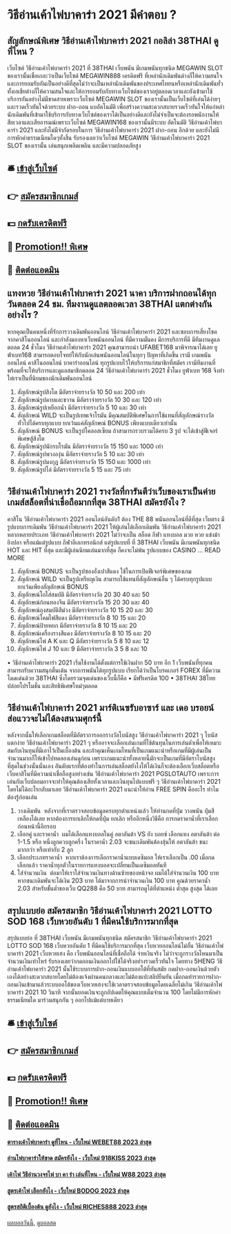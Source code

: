 # วิธีอ่านเค้าไพ่บาคาร่า 2021 มีคำตอบ ?
## สัญลักษณ์พิเศษ วิธีอ่านเค้าไพ่บาคาร่า 2021 กอลิล่า 38THAI ดูที่ไหน ?
เว็บไซต์ วิธีอ่านเค้าไพ่บาคาร่า 2021 ที่ 38THAI เว็บพนัน มีเกมพนันทุกชนิด MEGAWIN SLOT ของเรานั้นเชื่อเถอะว่าเป็นเว็บไซต์ MEGAWIN888 เครดิตฟรี ที่เหล่านักเดิมพันต่างก็ให้ความสนใจและการยอมรับกันเป็นอย่างดีที่สุดไม่ว่าจะเป็นเหล่านักเดิมพันของประเทศไทยนหรือเหล่านักเดิมพันทั่วทั้งเอเชียต่างก็ให้ความสนใจและให้การยอมรับกับทางเว็บไซต์ของเราอยู่ตลอดเวลาและยังเข้ามาใช้บริการกันอย่างไม่มีขาดสายเพราะเว็บไซต์ MEGAWIN SLOT ของเรานั้นเป็นเว็บไซต์ที่เล่นได้ง่ายๆและรวดเร็วทันใจด้วยระบบ ฝาก-ถอน แบอัตโนมัติ เพื่อสร้างความสะดวกสบายรวดเร็วทันใจให้แก่หล่านักเดิมพันที่เข้ามาใช้บริการกับทางเว็บไซต์ของเราได้เป็นอย่างดีและยังไม่จำเป็นจะต้องรอพนักงานให้สียเวลาและเสียอารมณ์เพราะเว็บไซต์ MEGAWIN168 ของเรานั้นมีระบบ อัตโนมัติ วิธีอ่านเค้าไพ่บาคาร่า 2021 และยังไม่มีจำกัดรอบในการ วิธีอ่านเค้าไพ่บาคาร่า 2021 ฝาก-ถอน อีกด้วย และยังไม่มีการหักค่าธรรมเนียมใดๆทั้งสิ้น รับรองเลยว่าเว็บไซต์ MEGAWIN วิธีอ่านเค้าไพ่บาคาร่า 2021 SLOT ของเรานั้น เล่นสนุกเพลิดเพลิน และมีความปลอดภัยสูง

## 🛎 [เข้าสู่เว็บไซต์](https://bit.ly/3SdLNi2)
## 👉 [สมัครสมาชิกเกมส์](https://bit.ly/3SdLNi2)
## 💵 [กดรับเครดิตฟรี](https://bit.ly/3dyRKHj)
## 👑 [Promotion!! พิเศษ](https://bit.ly/3dyRKHj)
## 📱 [ติดต่อแอดมิน](https://bit.ly/3dyRKHj)

## แทงหวย วิธีอ่านเค้าไพ่บาคาร่า 2021 นาคา บริการฝากถอนได้ทุกวันตลอด 24 ชม. ทีมงานดูแลตลอดเวลา 38THAI แตกต่างกันอย่างไร ?
หากคุณเป็นคนหนึ่งที่รักการวางเดิมพันออนไลน์ วิธีอ่านเค้าไพ่บาคาร่า 2021 และชอบการเสี่ยงโชคจากคาสิโนออนไลน์ และกำลังมองหาเว็บพนันออนไลน์ ที่มีความมั่นคง มีการบริการที่ดี มีทีมงานดูแลตอลด 24 ชั่วโมง วิธีอ่านเค้าไพ่บาคาร่า 2021 คุณสามารถนำ UFABET168 มาพิจารณาได้เลย ยูฟ่าเบท168 สามารถตอบโจทย์ให้กับนักเล่นพนันออนไลน์ในทุกๆ ปัญหาที่เกิดขึ้น เรามี เกมพนันออนไลน์ คาสิโนออนไลน์ บาคาร่าออนไลน์ ทุกรูปแบบไว้ให้บริการแก่สมาชิกที่สมัคร เรามีทีมงานที่พร้อมที่จะให้บริการและดูแลสมาชิกตลอด 24 วิธีอ่านเค้าไพ่บาคาร่า 2021 ชั่วโมง ยูฟ่าเบท 168 จึงทำให่เราเป็นที่นิยมของนักเดิมพันออนไลน์
1. สัญลักษณ์รูปสิงโต มีอัตราจ่ายรางวัล 10 50 และ 200 เท่า
2. สัญลักษณ์รูปดาบและขวาน มีอัตราจ่ายรางวัล 10 30 และ 120 เท่า
3. สัญลักษณ์รูปเหยือกน้ำ มีอัตราจ่ายรางวัล 5 10 และ 30 เท่า
4. สัญลักษณ์ WILD จะเป็นรูปเทพเจ้าโรมัน มีคุณสมบัติพิเศษในการใช้แทนที่สัญลักษณ์รางวัลทั่วไปได้ครบทุกแบบ ยกเว้นแค่สัญลักษณ์ BONUS เพียงแบบเดียวเท่านั้น
5. สัญลักษณ์ BONUS จะเป็นรูปโคลอสเซียม ถ้าสามารถรวบรวมได้ครบ 3 รูป จะได้เข้าสู่ฟีเจอร์พิเศษสู้สิงโต
6. สัญลักษณ์รูปนักรบโรมัน มีอัตราจ่ายรางวัล 15 150 และ 1000 เท่า
7. สัญลักษณ์รูปพวงองุ่น มีอัตราจ่ายรางวัล 5 10 และ 30 เท่า
8. สัญลักษณ์รูปมงกุฎ มีอัตราจ่ายรางวัล 15 150 และ 1000 เท่า
9. สัญลักษณ์รูปโล่ มีอัตราจ่ายรางวัล 5 15 และ 75 เท่า

## วิธีอ่านเค้าไพ่บาคาร่า 2021 รางวัลที่การันตีว่าเว็บของเราเป็นค่ายเกมส์สล็อตที่น่าเชื่อถือมากที่สุด 38THAI สมัครยังไง ?
คาสิโน วิธีอ่านเค้าไพ่บาคาร่า 2021 ออนไลน์อันดับ1 ต้อง THE 88 พนันออนไลน์ที่ดีที่สุด เว็บตรง มีรูปแบบการเดิมพัน วิธีอ่านเค้าไพ่บาคาร่า 2021 ให้ผู้เล่นได้เลือกเดิมพัน วิธีอ่านเค้าไพ่บาคาร่า 2021 หลากหลายประเภท วิธีอ่านเค้าไพ่บาคาร่า 2021 ไม่ว่าจะเป็น สล็อต กีฬา แทงบอล มวย หวย แข่งม้า ยิงปลา หรือแม้แต่รูปแบบ กีฬาอีเลกทรอนิกส์ แต่รูปแบบที่ ที่ 38THAI เว็บพนัน มีเกมพนันทุกชนิด HOT และ HIT ที่สุด และมีผู้เล่นนิยมเล่นมากที่สุด ก็คงจะไม่พ้น รูปแบบของ CASINO … READ MORE
1. สัญลักษณ์ BONUS จะเป็นรูปซองอั่งเปาสีแดง ใช้ในการเปิดฟีเจอร์พิเศษของเกม
2. สัญลักษณ์ WILD จะเป็นรูปเหรียญเงิน สามารถใช้แทนที่สัญลักษณ์อื่น ๆ ได้ครบทุกรูปแบบยกเว้นเพียงสัญลักษณ์ BONUS
3. สัญลักษณ์โถใส่สมบัติ มีอัตราจ่ายรางวัล 20 30 40 และ 50
4. สัญลักษณ์ก้อนทองจีน มีอัตราจ่ายรางวัล 15 20 30 และ 40
5. สัญลักษณ์ถุงสมบัติสีม่วง มีอัตราจ่ายรางวัล 10 15 20 และ 30
6. สัญลักษณ์โคมไฟสีแดง มีอัตราจ่ายรางวัล 8 10 15 และ 20
7. สัญลักษณ์ป้ายหยก มีอัตราจ่ายรางวัล 8 10 15 และ 20
8. สัญลักษณ์เครื่องรางสีแดง มีอัตราจ่ายรางวัล 8 10 15 และ 20
9. สัญลักษณ์ไพ่ A K และ Q มีอัตราจ่ายรางวัล 5 8 10 และ 12
10. สัญลักษณ์ไพ่ J 10 และ 9 มีอัตราจ่ายรางวัล 3 5 8 และ 10

• วิธีอ่านเค้าไพ่บาคาร่า 2021 เริ่มใช้งานได้ตั้งแต่การใช้เงินฝาก 50 บาท
อีก 1 เว็บพนันที่ทุกคน สามารถรับความสนุกตื่นเต้น จากการพนันได้ทุกรูปแบบ เรียกได้ว่าเป็นโบรคเกอร์ FOREX ที่มีความโดดเด่นด้วย 38THAI ซึ่งโดยรวมจุดเด่นของเว็บนี้ก็คือ
• มีฟรีเครดิต 100
• 38THAI 38ไทย ปล่อยโปรโมชั่น และสิทธิพิเศษใหม่ๆตลอด

## วิธีอ่านเค้าไพ่บาคาร่า 2021 มาร์ติเนซรับอาซาร์ และ เดอ บรอยน์ส่อแววจะไม่ได้ลงสนามศุกร์นี้
หลังจากนั้นให้เลือกเกมสล็อตที่มีอัตราการออกรางวัลโบนัสสูง วิธีอ่านเค้าไพ่บาคาร่า 2021 ๆ โบนัสแตกง่าย วิธีอ่านเค้าไพ่บาคาร่า 2021 ๆ หรืออาจจะเลือกเล่นเกมที่ใช้ต้นทุนในการเล่นต่ำเพื่อให้เหมาะสมกับเงินทุนที่มีเอาไว้เป็นเบื้องต้น และถ้าคุณเห็นเกมไหนที่เป็นเกมแนะนำหรือเกมที่มีผู้เล่นเป็นจำนวนมากก็ให้เข้าไปทดลองเล่นดูก่อน เพราะเกมแนะนำทั้งหลายนี้มักจะเป็นเกมที่มีอัตราโบนัสสูงที่สุดในช่วงนั้นนั่นเอง
อันดับแรกที่ต้องทำในการเล่นสล็อตยังไงให้ได้เงินก็จะต้องเลือกเว็บสล็อตหรือเว็บคาสิโนที่มีความน่าเชื่อถือสูงอย่างเช่น วิธีอ่านเค้าไพ่บาคาร่า 2021 PGSLOTAUTO เพราะการเล่นกับเว็บปลอมอาจจะทำให้คุณต้องเสียทั้งเวลาและเงินทุนไปแบบฟรี ๆ วิธีอ่านเค้าไพ่บาคาร่า 2021 โดยไม่ได้อะไรกลับมาเลย วิธีอ่านเค้าไพ่บาคาร่า 2021 แนะนำให้อ่าน FREE SPIN คืออะไร ทำไมต้องรู้ก่อนเล่น
1. วางเดิมพัน  หลังจากที่เราตรวจสอบข้อมูลครบทุกตำแหน่งแล้ว ให้ท่านกดที่ปุ่ม วางพนัน ปุ่มสีเหลืองได้เลย หากต้องการยกเลิกให้กดที่ปุ่ม ยกเลิก หรืออีกหนึ่งวิธีคือ การกดราคาน้ำที่เราเลือกก่อนหน้านี้อีกรอบ
2. เลือกคู่ และราคาน้ำ  ผมได้เลือกแทงบอลในคู่ อตาลันต้า VS ยัง บอยซ์ เลือกแทง อตาลันต้า ต่อ 1-1.5 หรือ หนึ่งลูกควบลูกครึ่ง ในราคาน้ำ 2.03 จะชนะเดิมพันต้องลุ้นให้ อตาลันต้า ชนะมากกว่า หรือเท่ากับ 2 ลูก
3. เลือกประเภทราคาน้ำ  หากเราต้องการเลือกราคาน้ำแบบเดซิมอล ให้เราเลือกเป็น .00 เมื่อกดเลือกแล้ว ราคาน้ำทุกตัวในรายการแทงบอลจะเปลี่ยนเป็นเดซิมอลทันที
4. ใส่จำนวนเงิน  ต่อมาให้เราใส่จำนวนเงินทางด้านซ้ายของหน้าจอ ผมได้ใส่จำนวนเงิน 100 บาท หากชนะเดิมพันจะได้เงิน 203 บาท ได้มาจากการนำจำนวนเงิน 100 บาท คูณด้วยราคาน้ำ 2.03 สำหรับขั้นต่ำของเว็บ QQ288 คือ 50 บาท สามารถดูได้ที่ตำแหน่ง ต่ำสุด สูงสุด ได้เลย

## สรุปแบบย่อ สมัครสมาชิก วิธีอ่านเค้าไพ่บาคาร่า 2021 LOTTO SOD 168 เว็บหวยอันดับ 1 ที่มีคนใช้บริการมากที่สุด
สรุปแบบย่อ ที่ 38THAI เว็บพนัน มีเกมพนันทุกชนิด สมัครสมาชิก วิธีอ่านเค้าไพ่บาคาร่า 2021 LOTTO SOD 168 เว็บหวยอันดับ 1 ที่มีคนใช้บริการมากที่สุด เว็บหวยออนไลน์ไม่อั้น วิธีอ่านเค้าไพ่บาคาร่า 2021 เว็บหวยเฮง คือ เว็บพนันออนไลน์ที่เชื่อถือได้ จ่ายเงินจริง ไม่ว่าจะถูกรางวัลไหนมาเป็นจำนวนเงินเท่าไหร่ รับรองเลยว่ากดถอนเงินออกไปใช้ได้จริงอย่างรวดเร็วทันใจ โดยทาง 5HENG วิธีอ่านเค้าไพ่บาคาร่า 2021 นั้นใช้ระบบการฝาก-ถอนเงินแบบออโต้ที่ทันสมัย กดฝาก-ถอนเงินด้วยตัวเองได้อย่างสะดวกสบายโดยไม่ต้องแจ้งผ่านคนกลางและไม่ต้องแปะสลิปยืนยัน เมื่อกดทำรายการฝาก-ถอนเงินเข้ามาแล้วระบบออโต้ของเว็บหวยเฮงจะใช้เวลาตรวจสอบข้อมูลโดยเฉลี่ยไม่เกิน วิธีอ่านเค้าไพ่บาคาร่า 2021 10 วินาที จากนั้นยอดเงินจะถูกอัปเดตให้คุณแบบเต็มจำนวน 100 โดยไม่มีการหักค่าธรรมเนียมใด มาร่วมสนุกกัน ๆ ออกไปแม้แต่บาทเดียว

## 🛎 [เข้าสู่เว็บไซต์](https://bit.ly/3SdLNi2)
## 👉 [สมัครสมาชิกเกมส์](https://bit.ly/3SdLNi2)
## 💵 [กดรับเครดิตฟรี](https://bit.ly/3dyRKHj)
## 👑 [Promotion!! พิเศษ](https://bit.ly/3dyRKHj)
## 📱 [ติดต่อแอดมิน](https://bit.ly/3dyRKHj)

#### [ตารางเค้าไพ่บาคาร่า ดูที่ไหน - เว็บใหม่ WEBET88 2023 ล่าสุด](https://atom.io/themes/ตารางเค้าไพ่บาคาร่า%20ดูที่ไหน%20-%20เว็บใหม่%20webet88%202023%20ล่าสุด)
#### [อ่านไพ่บาคาร่าให้ขาด สมัครยังไง - เว็บใหม่ 918KISS 2023 ล่าสุด](https://atom.io/themes/อ่านไพ่บาคาร่าให้ขาด%20สมัครยังไง%20-%20เว็บใหม่%20918kiss%202023%20ล่าสุด)
#### [เค้าไพ่ วิธีอ่านวงจรไพ่ บา คา ร่า เล่นที่ไหน - เว็บใหม่ W88 2023 ล่าสุด](https://atom.io/themes/เค้าไพ่%20วิธีอ่านวงจรไพ่%20บา%20คา%20ร่า%20เล่นที่ไหน%20-%20เว็บใหม่%20w88%202023%20ล่าสุด)
#### [สูตรเค้าไพ่ เลือกยังไง - เว็บใหม่ BODOG 2023 ล่าสุด](https://atom.io/themes/สูตรเค้าไพ่%20เลือกยังไง%20-%20เว็บใหม่%20bodog%202023%20ล่าสุด)
#### [สูตรสถิติเบื้องต้น ดูยังไง - เว็บใหม่ RICHES888 2023 ล่าสุด](https://atom.io/themes/สูตรสถิติเบื้องต้น%20ดูยังไง%20-%20เว็บใหม่%20riches888%202023%20ล่าสุด)

[ผลบอลวันนี้](https://siamsport.tv "ผลบอลวันนี้"), [ดูบอลสด](https://siamsport.tv/ดูบอลสด "ดูบอลสด")